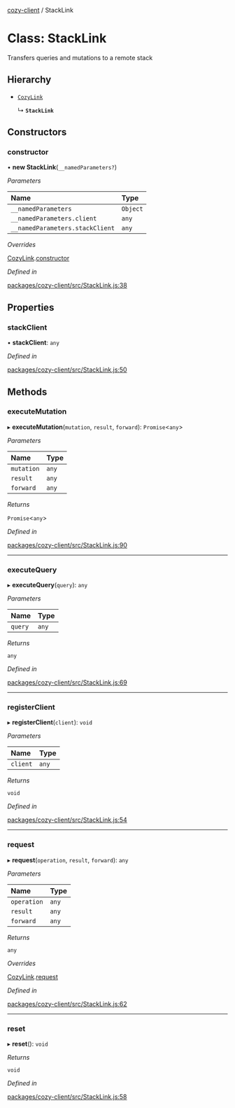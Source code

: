 [cozy-client](../README.md) / StackLink

# Class: StackLink

Transfers queries and mutations to a remote stack

## Hierarchy

*   [`CozyLink`](cozylink.md)

    ↳ **`StackLink`**

## Constructors

### constructor

• **new StackLink**(`__namedParameters?`)

*Parameters*

| Name | Type |
| :------ | :------ |
| `__namedParameters` | `Object` |
| `__namedParameters.client` | `any` |
| `__namedParameters.stackClient` | `any` |

*Overrides*

[CozyLink](cozylink.md).[constructor](cozylink.md#constructor)

*Defined in*

[packages/cozy-client/src/StackLink.js:38](https://github.com/cozy/cozy-client/blob/master/packages/cozy-client/src/StackLink.js#L38)

## Properties

### stackClient

• **stackClient**: `any`

*Defined in*

[packages/cozy-client/src/StackLink.js:50](https://github.com/cozy/cozy-client/blob/master/packages/cozy-client/src/StackLink.js#L50)

## Methods

### executeMutation

▸ **executeMutation**(`mutation`, `result`, `forward`): `Promise`<`any`>

*Parameters*

| Name | Type |
| :------ | :------ |
| `mutation` | `any` |
| `result` | `any` |
| `forward` | `any` |

*Returns*

`Promise`<`any`>

*Defined in*

[packages/cozy-client/src/StackLink.js:90](https://github.com/cozy/cozy-client/blob/master/packages/cozy-client/src/StackLink.js#L90)

***

### executeQuery

▸ **executeQuery**(`query`): `any`

*Parameters*

| Name | Type |
| :------ | :------ |
| `query` | `any` |

*Returns*

`any`

*Defined in*

[packages/cozy-client/src/StackLink.js:69](https://github.com/cozy/cozy-client/blob/master/packages/cozy-client/src/StackLink.js#L69)

***

### registerClient

▸ **registerClient**(`client`): `void`

*Parameters*

| Name | Type |
| :------ | :------ |
| `client` | `any` |

*Returns*

`void`

*Defined in*

[packages/cozy-client/src/StackLink.js:54](https://github.com/cozy/cozy-client/blob/master/packages/cozy-client/src/StackLink.js#L54)

***

### request

▸ **request**(`operation`, `result`, `forward`): `any`

*Parameters*

| Name | Type |
| :------ | :------ |
| `operation` | `any` |
| `result` | `any` |
| `forward` | `any` |

*Returns*

`any`

*Overrides*

[CozyLink](cozylink.md).[request](cozylink.md#request)

*Defined in*

[packages/cozy-client/src/StackLink.js:62](https://github.com/cozy/cozy-client/blob/master/packages/cozy-client/src/StackLink.js#L62)

***

### reset

▸ **reset**(): `void`

*Returns*

`void`

*Defined in*

[packages/cozy-client/src/StackLink.js:58](https://github.com/cozy/cozy-client/blob/master/packages/cozy-client/src/StackLink.js#L58)

